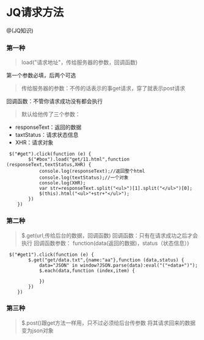 # JQ请求方法

@(JQ知识)

### 第一种
>load("请求地址"，传给服务器的参数，回调函数)
>
第一个参数必填，后两个可选

>传给服务器的参数：不传的话表示的事get请求，穿了就表示post请求
>
回调函数：不管你请求成功没有都会执行
>默认给他传了三个参数：
  -    responseText：返回的数据
  -  taxtStatus：请求状态信息
  -  XHR：请求对象
```
 $("#get").click(function (e) {
        $("#box").load("get/11.html",function (responseText,textStatus,XHR) {
            console.log(responseText);//返回整个html
            console.log(textStatus);//一个对象
            console.log(XHR);
            var str=responseText.split("<ul>")[1].split("</ul>")[0];
            $(this).html("<ul>"+str+"</ul>");
        })
    })
```
### 第二种
>$.get(url,传给后台的数据，回调函数)
>回调函数：只有在请求成功之后才会执行
>回调函数参数：
>function(data(返回的数据)，status（状态信息）)
```
 $("#get1").click(function (e) {
        $.get("get/data.txt",{name:"aa"},function (data,status) {
            data="JSON" in window?JSON.parse(data):eval("("+data+")");
            $.each(data,function (index,item) {
                
            })
        })
    })
```
### 第三种
>$.post()跟get方法一样用，只不过必须给后台传参数
>将其请求回来的数据变为json对象